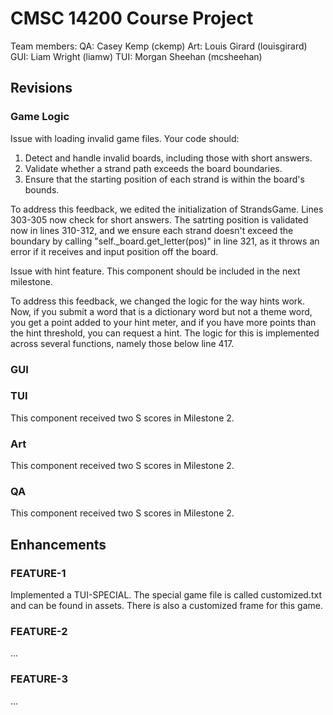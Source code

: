 # CMSC 14200 Course Project

Team members:
QA: Casey Kemp (ckemp)
Art: Louis Girard (louisgirard)
GUI: Liam Wright (liamw)
TUI: Morgan Sheehan (mcsheehan)

## Revisions

### Game Logic

Issue with loading invalid game files.
Your code should:
1. Detect and handle invalid boards, including those with short answers.
2. Validate whether a strand path exceeds the board boundaries.
3. Ensure that the starting position of each strand is within the board's bounds.

To address this feedback, we edited the initialization of StrandsGame. Lines
303-305 now check for short answers. The satrting position is validated now in
lines 310-312, and we ensure each strand doesn't exceed the boundary by calling
"self._board.get_letter(pos)" in line 321, as it throws an error if it receives
and input position off the board. 

Issue with hint feature. 
This component should be included in the next milestone.

To address this feedback, we changed the logic for the way hints work. Now, if
you submit a word that is a dictionary word but not a theme word, you get a 
point added to your hint meter, and if you have more points than the hint 
threshold, you can request a hint. The logic for this is implemented across
several functions, namely those below line 417. 

### GUI



### TUI

This component received two S scores in Milestone 2. 

### Art

This component received two S scores in Milestone 2.

### QA

This component received two S scores in Milestone 2. 


## Enhancements

### FEATURE-1

Implemented a TUI-SPECIAL. The special game file is called customized.txt and 
can be found in assets. There is also a customized frame for this game. 

### FEATURE-2

...

### FEATURE-3

...
